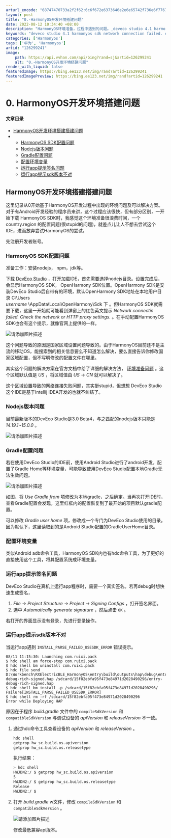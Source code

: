 ```yaml
---
arturl_encode: "68747470733a2f2f62:6c6f672e6373646e2e6e65742f736e6f7767656e6572616c2f:61727469636c652f64657461696c732f313236323939323431"
layout: post
title: "0.-HarmonyOS开发环境搭建问题"
date: 2022-08-12 10:34:40 +08:00
description: "HarmonyOS环境准备，过程中遇到的问题。_deveco studio 4.1 harmonyo"
keywords: "deveco studio 4.1 harmonyos sdk network connection failed. check the network"
categories: ['Harmonyos']
tags: ['华为', 'Harmonyos']
artid: "126299241"
image:
    path: https://api.vvhan.com/api/bing?rand=sj&artid=126299241
    alt: "0.-HarmonyOS开发环境搭建问题"
render_with_liquid: false
featuredImage: https://bing.ee123.net/img/rand?artid=126299241
featuredImagePreview: https://bing.ee123.net/img/rand?artid=126299241
---
```


# 0. HarmonyOS开发环境搭建问题

#### 文章目录

* [HarmonyOS开发环境搭建搭建问题](#HarmonyOS_1)
* + [HarmonyOS SDK配置问题](#HarmonyOS_SDK_7)
  + [Nodejs版本问题](#Nodejs_21)
  + [Gradle配置问题](#Gradle_27)
  + [配置环境变量](#_39)
  + [运行app提示签名问题](#app_45)
  + [运行app提示sdk版本不对](#appsdk_56)

## HarmonyOS开发环境搭建搭建问题

这里记录从0开始基于HarmonyOS开发过程中出现的环境问题及可以解决方案。对于有Android开发经验的程序员来讲，这个过程应该很快，但有部分区别，一开始下载 HarmonyOS SDK时，我感觉这个环境准备很浪费时间，一个country.region 的配置问题(很stupid的问题)，就差点儿让人不想去尝试这个IDE，进而放弃尝试HarmonyOS的尝试。

先注册开发者账号。

### HarmonyOS SDK配置问题

准备工作：安装nodejs， npm，jdk等。

下载
[DevEco Studio](https://developer.harmonyos.com/cn/develop/deveco-studio)
，打开加载IDE，首先需要选择nodejs目录。设置完成后，会显示HarmonyOS SDK， OpenHarmony SDK位置。OpenHarmony SDK是安装DevEco Studio后自带有的环境，默认OpenHarmony SDK地址在本地用户目录 C:\Users\
*username*
\AppData\Local\OpenHarmony\Sdk 下 。但HarmonyOS SDK就需要下载，这里一开始就可能看到弹窗上的红色英文提示
*Network connectin failed. Check the network or HTTP proxy settings.*
。在手动配置HarmonyOS SDK也会有这个提示，就像官网上提供的一样。
  
![请添加图片描述](https://i-blog.csdnimg.cn/blog_migrate/9a77bc33a5912caa10a86b01976117c5.png)
  
这个问题导致的原因是国家区域设置问题导致的。由于HarmonyOS目前还不是主流的移动OS，能搜索到的相关信息要么不知道怎么解决，要么直接告诉你修改国家区域配置，但不写明修改的配置文件在哪里。

其实这个问题的解决方案在官方文档中给了详细的解决方法，
[环境准备问题](https://developer.harmonyos.com/cn/docs/documentation/doc-guides/faq-development-environment-0000001168829643)
。这个区域默认值是
*US*
，将区域值由
*US*
->
*CN*
就可以解决了。

这个区域设置导致的网络连接失败问题，其实挺stupid，但想想 DevEco Studio这个IDE是基于Intellij IDEA开发的也就不纠结了。

### Nodejs版本问题

目前最新版本的DevEco Studio是3.0 Beta4，与之匹配的nodejs版本只能是
*14.19.1~15.0.0*
。
  
![请添加图片描述](https://i-blog.csdnimg.cn/blog_migrate/38f9fee5775a2ddec98ce5448aca38e5.png)

### Gradle配置问题

若在使用DevEco Studio的IDE前，使用Android Studio进行了android开发，配置了Gradle Home等环境变量，可能导致使用DevEco Studio配置本地Gradle无法生效问题。

![请添加图片描述](https://i-blog.csdnimg.cn/blog_migrate/06d41a81870b9e93f5439936cc44143c.png)

如图，将
*Use Gradle from*
项修改为本地gradle，之后确定。当再次打开IDE时，查看Gradle配置会发现，这里红框内的配置恢复到了最开始的项目默认gradle配置。

可以修改
*Gradle user home*
项，修改成一个专门为DevEco Studio使用的目录。因为默认下，这里读取到的是Android Studio配置的GradleUserHome目录。

### 配置环境变量

类似Android adb命令工具，HarmonyOS SDK内也有hdc命令工具，为了更好的直接使用这个工具，将其配置系统成环境变量。

### 运行app提示签名问题

DevEco Studio在真机上运行app程序时，需要一个真实签名。若再debug时想快速生成签名，

1. *File -> Project Structure -> Project -> Signing Configs*
   ，打开签名界面。
2. 选中
   *Automatically generate signature*
   ，然后点击
   `OK`
   。

若打开的界面显示没有登录，先进行登录操作。

### 运行app提示sdk版本不对

当运行app遇到
`INSTALL_PARSE_FAILED_USESDK_ERROR`
错误提示。

```
08/11 11:15:30: Launching com.ruixi.pack
$ hdc shell am force-stop com.ruixi.pack
$ hdc shell bm uninstall com.ruixi.pack
$ hdc file send D:\Workbench\RXElectricBLE_HarmonyOS\entry\build\outputs\hap\debug\entry-debug-rich-signed.hap /sdcard/15f82ebfa95f473e84971d2028490296/entry-debug-rich-signed.hap
$ hdc shell bm install -p /sdcard/15f82ebfa95f473e84971d2028490296/
Failure[INSTALL_PARSE_FAILED_USESDK_ERROR]
$ hdc shell rm -rf /sdcard/15f82ebfa95f473e84971d2028490296
Error while Deploying HAP

```

原因在于程序
*build.gradle*
文件中的
`compileSdkVersion`
和
`compatibleSdkVersion`
与调试设备的
*apiVersion*
和
*releaseVersion*
不一致。

1. 通过hdc命令工具查看设备的
   *apiVersion*
   和
   *releaseVersion*
   。

   ```bash
   hdc shell
   getprop hw_sc.build.os.apiversion
   getprop hw_sc.build.os.releasetype

   ```

   执行结果：

   ```bash
   > hdc shell
   HWJDN2:/ $ getprop hw_sc.build.os.apiversion
   5
   HWJDN2:/ $ getprop hw_sc.build.os.releasetype
   Release
   HWJDN2:/ $

   ```
2. 打开
   *build.gradle*
   w文件，修改
   `compileSdkVersion`
   和
   `compatibleSdkVersion`
   。
     
   ![请添加图片描述](https://i-blog.csdnimg.cn/blog_migrate/626d806b488d6fe2c53052ecdbccc77e.png)
     
   修改最低兼容api版本。